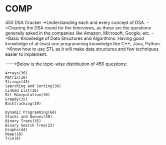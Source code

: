 # COMP
450 DSA Cracker 
->Understanding each and every concept of DSA.
->Clearing the DSA round for the Interviews, as these are the questions generally asked in the companies like Amazon, Microsoft, Google, etc.
->Basic Knowledge of Data Structures and Algorithms. Having good knowledge of at-least one programming knowledge like C++, Java, Python.
->Know how to use STL as it will make data structures and few techniques easier to implement.

--->Below is the topic-wise distribution of 450 questions:

    Arrays(36)
    Matrix(10)
    Strings(43)
    Searching and Sorting(36)
    Linked List(36)
    Bit Manipulation(10)
    Greedy(35)
    Backtracking(19)

    Dynamic Programming(60)
    Stacks and Queues(38)
    Binary Trees(35)
    Binary Search Tree(22)
    Graphs(44)
    Heap(18)
    Trie(6)
